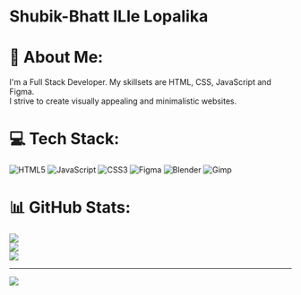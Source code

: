 # Shubik-Bhatt ILle Lopalika
# 💫 About Me:
I'm a Full Stack Developer. My skillsets are HTML, CSS, JavaScript and Figma.<br>I strive to create visually appealing and minimalistic websites.<br>


# 💻 Tech Stack:
![HTML5](https://img.shields.io/badge/html5-%23E34F26.svg?style=for-the-badge&logo=html5&logoColor=white) ![JavaScript](https://img.shields.io/badge/javascript-%23323330.svg?style=for-the-badge&logo=javascript&logoColor=%23F7DF1E) ![CSS3](https://img.shields.io/badge/css3-%231572B6.svg?style=for-the-badge&logo=css3&logoColor=white) ![Figma](https://img.shields.io/badge/figma-%23F24E1E.svg?style=for-the-badge&logo=figma&logoColor=white) ![Blender](https://img.shields.io/badge/blender-%23F5792A.svg?style=for-the-badge&logo=blender&logoColor=white) ![Gimp](https://img.shields.io/badge/Gimp-657D8B?style=for-the-badge&logo=gimp&logoColor=FFFFFF)
# 📊 GitHub Stats:
![](https://github-readme-stats.vercel.app/api?username=shubikB&theme=transparent&hide_border=true&include_all_commits=false&count_private=false)<br/>
![](https://github-readme-streak-stats.herokuapp.com/?user=shubikB&theme=transparent&hide_border=true)<br/>
![](https://github-readme-stats.vercel.app/api/top-langs/?username=shubikB&theme=transparent&hide_border=true&include_all_commits=false&count_private=false&layout=compact)

---
[![](https://visitcount.itsvg.in/api?id=shubikB&icon=0&color=1)](https://visitcount.itsvg.in)

<!-- Proudly created with GPRM ( https://gprm.itsvg.in ) -->
